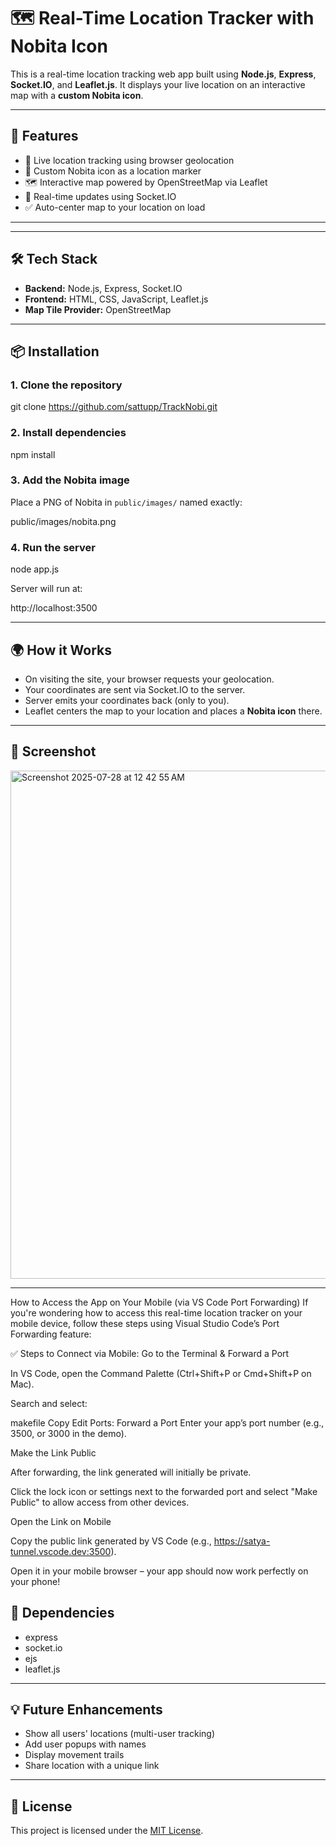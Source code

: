 # 🗺️ Real-Time Location Tracker with Nobita Icon

This is a real-time location tracking web app built using **Node.js**, **Express**, **Socket.IO**, and **Leaflet.js**. It displays your live location on an interactive map with a **custom Nobita icon**.

---

## 🚀 Features

- 🔴 Live location tracking using browser geolocation
- 📍 Custom Nobita icon as a location marker
- 🗺️ Interactive map powered by OpenStreetMap via Leaflet
- 🔌 Real-time updates using Socket.IO
- ✅ Auto-center map to your location on load

---


---

## 🛠️ Tech Stack

- **Backend:** Node.js, Express, Socket.IO
- **Frontend:** HTML, CSS, JavaScript, Leaflet.js
- **Map Tile Provider:** OpenStreetMap

---

## 📦 Installation

### 1. Clone the repository

git clone https://github.com/sattupp/TrackNobi.git


### 2. Install dependencies


npm install


### 3. Add the Nobita image

Place a PNG of Nobita in `public/images/` named exactly:


public/images/nobita.png



### 4. Run the server


node app.js


Server will run at:


http://localhost:3500


---

## 🌍 How it Works

* On visiting the site, your browser requests your geolocation.
* Your coordinates are sent via Socket.IO to the server.
* Server emits your coordinates back (only to you).
* Leaflet centers the map to your location and places a **Nobita icon** there.

---

## 📸 Screenshot

<img width="1440" height="813" alt="Screenshot 2025-07-28 at 12 42 55 AM" src="https://github.com/user-attachments/assets/6f08bf01-c488-4240-b1b2-41f4176cb12d" />


---


   How to Access the App on Your Mobile (via VS Code Port Forwarding)
If you're wondering how to access this real-time location tracker on your mobile device, follow these steps using Visual Studio Code’s Port Forwarding feature:

✅ Steps to Connect via Mobile:
Go to the Terminal & Forward a Port

In VS Code, open the Command Palette (Ctrl+Shift+P or Cmd+Shift+P on Mac).

Search and select:

makefile
Copy
Edit
Ports: Forward a Port
Enter your app’s port number (e.g., 3500, or 3000 in the demo).

Make the Link Public

After forwarding, the link generated will initially be private.

Click the lock icon or settings next to the forwarded port and select "Make Public" to allow access from other devices.

Open the Link on Mobile

Copy the public link generated by VS Code (e.g., https://satya-tunnel.vscode.dev:3500).

Open it in your mobile browser – your app should now work perfectly on your phone! 



## 📎 Dependencies

* express
* socket.io
* ejs
* leaflet.js

---

## 💡 Future Enhancements

* Show all users' locations (multi-user tracking)
* Add user popups with names
* Display movement trails
* Share location with a unique link

---


## 📜 License

This project is licensed under the [MIT License](LICENSE).



